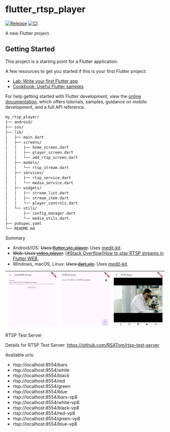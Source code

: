 # flutter_rtsp_player

[![Release](https://img.shields.io/github/v/release/xmaihh/flutter_rtsp_player)](https://github.com/xmaihh/flutter_rtsp_player/releases)
[![CI](https://github.com/xmaihh/flutter_rtsp_player/actions/workflows/ci.yml/badge.svg)](https://github.com/xmaihh/flutter_rtsp_player/actions/)

A new Flutter project.

## Getting Started

This project is a starting point for a Flutter application.

A few resources to get you started if this is your first Flutter project:

- [Lab: Write your first Flutter app](https://docs.flutter.dev/get-started/codelab)
- [Cookbook: Useful Flutter samples](https://docs.flutter.dev/cookbook)

For help getting started with Flutter development, view the
[online documentation](https://docs.flutter.dev/), which offers tutorials,
samples, guidance on mobile development, and a full API reference.


```
my_rtsp_player/
├── android/
├── ios/
├── lib/
│   ├── main.dart
│   ├── screens/
│   │   ├── home_screen.dart
│   │   ├── player_screen.dart
│   │   └── add_rtsp_screen.dart
│   ├── models/
│   │   └── rtsp_stream.dart
│   ├── services/
│   │   ├── rtsp_service.dart
│   │   └── media_service.dart
│   ├── widgets/
│   │   ├── stream_list.dart
│   │   ├── stream_item.dart
│   │   └── player_controls.dart
│   └── utils/
│       ├── config_manager.dart
│       └── media_utils.dart
├── pubspec.yaml
└── README.md
```

Summary
- Android/iOS: ~~Uses [flutter_vlc_player](https://pub.dev/packages/flutter_vlc_player).~~ Uses [medit-kit](https://pub.dev/packages/media_kit).
- ~~Web: Uses [video_player](https://pub.dev/packages/video_player).~~  [[#Stack Overflow]How to play RTSP streams in Flutter WEB.](https://stackoverflow.com/questions/69524526/how-to-play-rtsp-streams-in-flutter-web/70382420#70382420)
- Windows, macOS, Linux: ~~Uses [dart_vlc](https://pub.dev/packages/dart_vlc).~~ Uses [medit-kit](https://pub.dev/packages/media_kit).

| ![pic1](docs/screenshot/add_rtsp_screen.png) | ![pic2](docs/screenshot/home_scren.png) | ![pic3](docs/screenshot/player_screen.png) |
|---------------------------------------------|-------------------------------------------|---------------------------------------------|

RTSP Test Server

Details for RTSP Test Server:  https://github.com/RSATom/rtsp-test-server

Available urls:

- rtsp://localhost:8554/bars
- rtsp://localhost:8554/white
- rtsp://localhost:8554/black
- rtsp://localhost:8554/red
- rtsp://localhost:8554/green
- rtsp://localhost:8554/blue
- rtsp://localhost:8554/bars-vp8
- rtsp://localhost:8554/white-vp8
- rtsp://localhost:8554/black-vp8
- rtsp://localhost:8554/red-vp8
- rtsp://localhost:8554/green-vp8
- rtsp://localhost:8554/blue-vp8